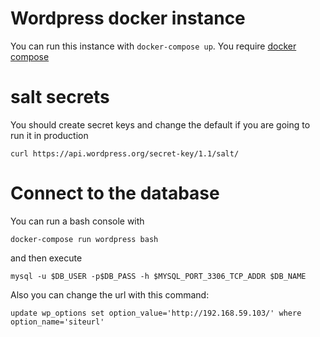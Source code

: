 # Wordpress docker instance

You can run this instance with `docker-compose up`. You require [docker compose](https://github.com/docker/compose)


# salt secrets

You should create secret keys and change the default if you are going to run it in production

```
curl https://api.wordpress.org/secret-key/1.1/salt/
```

# Connect to the database

You can run a bash console with 

```
docker-compose run wordpress bash
```

and then execute

```
mysql -u $DB_USER -p$DB_PASS -h $MYSQL_PORT_3306_TCP_ADDR $DB_NAME
```

Also you can change the url with this command:

```
update wp_options set option_value='http://192.168.59.103/' where option_name='siteurl'
```
